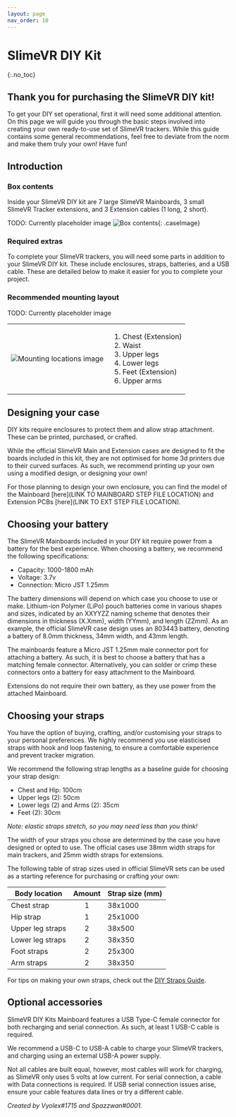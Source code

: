 ```yaml
---
layout: page
nav_order: 10
---
```


# SlimeVR DIY Kit
{:.no_toc}

## Thank you for purchasing the SlimeVR DIY kit!
To get your DIY set operational, first it will need some additional attention. On this page we will guide you through the basic steps involved into creating your own ready-to-use set of SlimeVR trackers. While this guide contains some general recommendations, feel free to deviate from the norm and make them truly your own! Have fun!

## Introduction
### Box contents
Inside your SlimeVR DIY kit are 7 large SlimeVR Mainboards, 3 small SlimeVR Tracker extensions, and 3 Extension cables (1 long, 2 short).

TODO: Currently placeholder image
![Box contents](./assets/img/Box_contents.png){: .caseImage}


### Required extras
To complete your SlimeVR trackers, you will need some parts in addition to your SlimeVR DIY kit. These include enclosures, straps, batteries, and a USB cable. These are detailed below to make it easier for you to complete your project.

### Recommended mounting layout
TODO: Currently placeholder image

<table class="bpTable">
   <tr>
      <td>
         <img id="bpImage" src="./assets/img/tracker_locations_7_3.png" alt="Mounting locations image"/>
      </td>
      <td>
         <ol>
            <li>Chest (Extension)</li>
            <li>Waist</li>
            <li>Upper legs</li>
            <li>Lower legs</li>
            <li>Feet (Extension)</li>
            <li>Upper arms</li>
         </ol>
      </td>
   </tr>
</table>

## Designing your case
DIY kits require enclosures to protect them and allow strap attachment. These can be printed, purchased, or crafted.

While the official SlimeVR Main and Extension cases are designed to fit the boards included in this kit, they are not optimised for home 3d printers due to their curved surfaces. As such, we recommend printing up your own using a modified design, or designing your own!

For those planning to design your own enclosure, you can find the model of the Mainboard [here](LINK TO MAINBOARD STEP FILE LOCATION) and Extension PCBs [here](LINK TO EXT STEP FILE LOCATION).

## Choosing your battery
The SlimeVR Mainboards included in your DIY kit require power from a battery for the best experience. When choosing a battery, we recommend the following specifications:
* Capacity: 1000-1800 mAh
* Voltage: 3.7v
* Connection: Micro JST 1.25mm

The battery dimensions will depend on which case you choose to use or make. Lithium-ion Polymer (LiPo) pouch batteries come in various shapes and sizes, indicated by an XXYYZZ naming scheme that denotes their dimensions in thickness (X.Xmm), width (YYmm), and length (ZZmm). As an example, the official SlimeVR case design uses an 803443 battery, denoting a battery of 8.0mm thickness, 34mm width, and 43mm length.

The mainboards feature a Micro JST 1.25mm male connector port for attaching a battery. As such, it is best to choose a battery that has a matching female connector. Alternatively, you can solder or crimp these connectors onto a battery for easy attachment to the Mainboard.

Extensions do not require their own battery, as they use power from the attached Mainboard.

## Choosing your straps
You have the option of buying, crafting, and/or customising your straps to your personal preferences. We highly recommend you use elasticised straps with hook and loop fastening, to ensure a comfortable experience and prevent tracker migration.

We recommend the following strap lengths as a baseline guide for choosing your strap design:
* Chest and Hip: 100cm
* Upper legs (2): 50cm
* Lower legs (2) and Arms (2): 35cm
* Feet (2): 30cm

*Note: elastic straps stretch, so you may need less than you think!*

The width of your straps you chose are determined by the case you have designed or opted to use. The official cases use 38mm width straps for main trackers, and 25mm width straps for extensions.

The following table of strap sizes used in official SlimeVR sets can be used as a starting reference for purchasing or crafting your own:

| Body location      | Amount | Strap size (mm) |
| ------------------ | :----: | --------------- |
| Chest strap        | 1      | 38x1000         |
| Hip strap          | 1      | 25x1000         |
| Upper leg straps   | 2      | 38x500          |
| Lower leg straps   | 2      | 38x350          |
| Foot straps        | 2      | 25x300          |
| Arm straps         | 2      | 38x350          |


For tips on making your own straps, check out the [DIY Straps Guide](https://docs.slimevr.dev/diy/diy-straps.html).


## Optional accessories
SlimeVR DIY Kits Mainboard features a USB Type-C female connector for both recharging and serial connection. As such, at least 1 USB-C cable is required. 

We recommend a USB-C to USB-A cable to charge your SlimeVR trackers, and charging using an external USB-A power supply.

Not all cables are built equal, however,  most cables will work for charging, as SlimeVR only uses 5 volts at low current. For serial connection, a cable with Data connections is required. If USB serial connection issues arise, ensure your cable features data lines or try a different cable.


*Created by Vyolex#1715 and Spazzwan#0001.*
